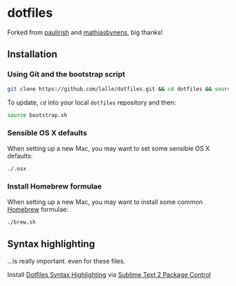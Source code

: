 # dotfiles

Forked from [paulirish](https://github.com/paulirish/dotfiles) and [mathiasbynens](https://github.com/mathiasbynens/dotfiles), big thanks!

## Installation

### Using Git and the bootstrap script

```bash
git clone https://github.com/lalle/dotfiles.git && cd dotfiles && source bootstrap.sh
```

To update, `cd` into your local `dotfiles` repository and then:

```bash
source bootstrap.sh
```

### Sensible OS X defaults

When setting up a new Mac, you may want to set some sensible OS X defaults:

```bash
./.osx
```

### Install Homebrew formulae

When setting up a new Mac, you may want to install some common [Homebrew](http://brew.sh/) formulae:

```bash
./brew.sh
```

## Syntax highlighting

…is really important. even for these files.

Install [Dotfiles Syntax Highlighting](https://github.com/mattbanks/dotfiles-syntax-highlighting-st2) via [Sublime Text 2 Package Control](http://wbond.net/sublime_packages/package_control)
